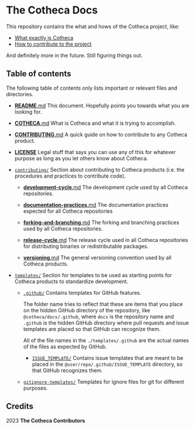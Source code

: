 
# The Cotheca Docs

This repository contains the what and hows of the Cotheca project, like:
- [What exactly is Cotheca](./COTHECA.md)
- [How to contribute to the project](./CONTRIBUTING.md)

And definitely more in the future. Still figuring things out.

## Table of contents
The following table of contents only lists important or relevant files and directories.

  - [**README**.md](./README.md)
    This document. Hopefully points you towards what you are looking for.
  - [**COTHECA**.md](./COTHECA.md)
    What is Cotheca and what it is trying to accomplish.
  - [**CONTRIBUTING**.md](./CONTRIBUTING.md)
    A quick guide on how to contribute to any Cotheca product.
  - [**LICENSE**](./LICENSE)
    Legal stuff that says you can use any of this for whatever purpose as long as you let others know about Cotheca.

  
  - [`contributing/`](./contributing)
    Section about contributing to Cotheca products (i.e. the procedures and practices to contribute code).
    - [**development-cycle**.md](./contributing/development-cycle.md)
     The development cycle used by all Cotheca repositories.

    - [**documentation-practices**.md](./contributing/documentation-practices.md)
      The documentation practices expected for all Cotheca repositories

    - [**forking-and-branching**.md](./contributing/forking-and-branching.md)
      The forking and branching practices used by all Cotheca repositories.

    - [**release-cycle**.md](./contributing/release-cycle.md)
      The release cycle used in all Cotheca repositories for distributing binaries or redistributable packages.

    - [**versioning**.md](./contributing/versioning.md)
    The general versioning convention used by all Cotheca products.


  - [`templates/`](./templates)
    Section for templates to be used as starting points for Cotheca products to standardize development.
    
    - [`.github/`](./templates/.github)
      Contains templates for GitHub features.
    
      The folder name tries to reflect that these are items that you place on the hidden GitHub directory of the repository, like `@cotheca/docs/.github`, where `docs` is the repository name and `.github` is the hidden GitHub directory where pull requests and issue templates are placed so that GitHub can recognize them.
      
      All of the file names in the `./templates/.github` are the actual names of the files as expected by GitHub.

      - [`ISSUE_TEMPLATE/`](./templates/.github/ISSUE_TEMPLATE)
        Contains issue templates that are meant to be placed in the `@user/repo/.github/ISSUE_TEMPLATE` directory, so that GitHub recognizes them.

    - [`gitignore-templates/`](.templates/gitignore-templates)
	 Templates for ignore files for git for different purposes.


## Credits
2023 **The Cotheca Contributors**